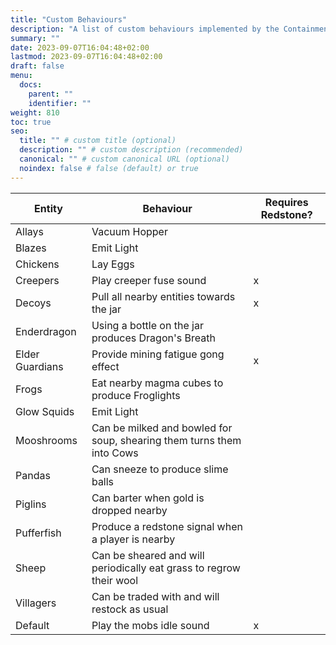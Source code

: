 ```yaml
---
title: "Custom Behaviours"
description: "A list of custom behaviours implemented by the Containment Jars"
summary: ""
date: 2023-09-07T16:04:48+02:00
lastmod: 2023-09-07T16:04:48+02:00
draft: false
menu:
  docs:
    parent: ""
    identifier: ""
weight: 810
toc: true
seo:
  title: "" # custom title (optional)
  description: "" # custom description (recommended)
  canonical: "" # custom canonical URL (optional)
  noindex: false # false (default) or true
---
```


| Entity          | Behaviour                                                             | Requires Redstone? |
|-----------------|-----------------------------------------------------------------------|--------------------|
| Allays          | Vacuum Hopper                                                         |                    |
| Blazes          | Emit Light                                                            |                    |
| Chickens        | Lay Eggs                                                              |                    |
| Creepers        | Play creeper fuse sound                                               | x                  |
| Decoys          | Pull all nearby entities towards the jar                              | x                  |
| Enderdragon     | Using a bottle on the jar produces Dragon's Breath                    |                    |
| Elder Guardians | Provide mining fatigue gong effect                                    | x                  |
| Frogs           | Eat nearby magma cubes to produce Froglights                          |                    |
| Glow Squids     | Emit Light                                                            |                    |
| Mooshrooms      | Can be milked and bowled for soup, shearing them turns them into Cows |                    |
| Pandas          | Can sneeze to produce slime balls                                     |                    |
| Piglins         | Can barter when gold is dropped nearby                                |                    |
| Pufferfish      | Produce a redstone signal when a player is nearby                     |                    |
| Sheep           | Can be sheared and will periodically eat grass to regrow their wool   |                    |
| Villagers       | Can be traded with and will restock as usual                          |                    |
| Default         | Play the mobs idle sound                                              | x                  |